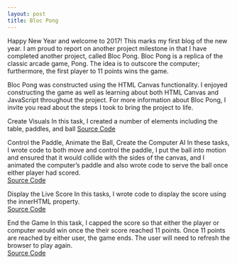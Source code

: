 ```yaml
---
layout: post
title: Bloc Pong
---
```

Happy New Year and welcome to 2017!  This marks my first blog of the new year.  I am proud to report on another project milestone in that I have completed another project, called Bloc Pong.  Bloc Pong is a replica of the classic arcade game, Pong.  The idea is to outscore the computer; furthermore, the first player to 11 points wins the game.  

Bloc Pong was constructed using the HTML Canvas functionality.  I enjoyed constructing the game as well as learning about both HTML Canvas and JavaScript throughout the project.  For more information about Bloc Pong, I invite you read about the steps I took to bring the project to life.  

Create Visuals
In this task, I created a number of elements including the table, paddles, and ball
[Source Code](https://github.com/dhelmick103/bloc-pong/commit/c29c3985e7846b1d99efcac2d7def3ef8f6ccf4a)

Control the Paddle, Animate the Ball, Create the Computer AI
In these tasks, I wrote code to both move and control the paddle, I put the ball into motion and ensured that it would collide with the sides of the canvas, and I animated the computer’s paddle and also wrote code to serve the ball once either player had scored.  
[Source Code](https://github.com/dhelmick103/bloc-pong/commit/d9e978937158472d9680756925687b1543be840c)

Display the Live Score
In this tasks, I wrote code to display the score using the innerHTML property.  
[Source Code](https://github.com/dhelmick103/bloc-pong/commit/a308c6d9cdeb99d9ab41587b001515f6b519e386)

End the Game
In this task, I capped the score so that either the player or computer would win once the their score reached 11 points.  Once 11 points are reached by either user, the game ends.  The user will need to refresh the browser to play again.  
[Source Code](https://github.com/dhelmick103/bloc-pong/commit/a5ef327f7dd71fbe858c1b315fc983beefae2699)

  
